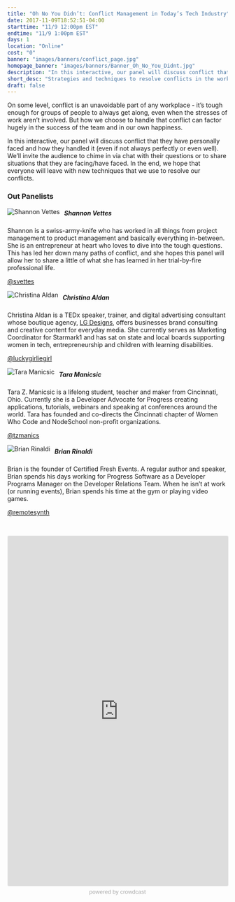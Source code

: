 ```yaml
---
title: "Oh No You Didn’t: Conflict Management in Today’s Tech Industry"
date: 2017-11-09T18:52:51-04:00
starttime: "11/9 12:00pm EST"
endtime: "11/9 1:00pm EST"
days: 1
location: "Online"
cost: "0"
banner: "images/banners/conflict_page.jpg"
homepage_banner: "images/banners/Banner_Oh_No_You_Didnt.jpg"
description: "In this interactive, our panel will discuss conflict that they have personally faced and techniques that we use to resolve our conflicts"
short_desc: "Strategies and techniques to resolve conflicts in the workplace."
draft: false
---
```


On some level, conflict is an unavoidable part of any workplace - it’s tough enough for groups of people to always get along, even when the stresses of work aren’t involved.  But how we choose to handle that conflict can factor hugely in the success of the team and in our own happiness.

In this interactive, our panel will discuss conflict that they have personally faced and how they handled it (even if not always perfectly or even well). We’ll invite the audience to chime in via chat with their questions or to share situations that they are facing/have faced. In the end, we hope that everyone will leave with new techniques that we use to resolve our conflicts.

### Out Panelists

<img src="/images/speakers/shannonvettes.jpg" style="float:left;margin-right: 10px;" alt="Shannon Vettes">

##### Shannon Vettes

Shannon is a swiss-army-knife who has worked in all things from project management to product management and basically everything in-between. She is an entrepreneur at heart who loves to dive into the tough questions. This has led her down many paths of conflict, and she hopes this panel will allow her to share a little of what she has learned in her trial-by-fire professional life.

<i class="fa fa-twitter" aria-hidden="true"></i> [@svettes](https://twitter.com/svettes)

<img src="/images/speakers/christinaaldan.jpg" style="float:left;margin-right: 10px;" alt="Christina Aldan">

##### Christina Aldan

Christina Aldan is a TEDx speaker, trainer, and digital advertising consultant whose boutique agency, [LG Designs](http://lgdesigns.co/), offers businesses brand consulting and creative content for everyday media. She currently serves as Marketing Coordinator for Starmark1 and has sat on state and local boards supporting women in tech, entrepreneurship and children with learning disabilities.

<i class="fa fa-twitter" aria-hidden="true"></i> [@luckygirliegirl](https://twitter.com/luckygirliegirl)

<img src="/images/speakers/taramanicsic.jpg" style="float:left;margin-right: 10px;" alt="Tara Manicsic">

##### Tara Manicsic

Tara Z. Manicsic is a lifelong student, teacher and maker from Cincinnati, Ohio. Currently she is a Developer Advocate for Progress creating applications, tutorials, webinars and speaking at conferences around the world. Tara has founded and co-directs the Cincinnati chapter of Women Who Code and NodeSchool non-profit organizations.

<i class="fa fa-twitter" aria-hidden="true"></i> [@tzmanics](https://twitter.com/tzmanics)

<img src="/images/speakers/brianrinaldi.jpg" style="float:left;margin-right: 10px;" alt="Brian Rinaldi">

##### Brian Rinaldi

Brian is the founder of Certified Fresh Events. A regular author and speaker, Brian spends his days working for Progress Software as a Developer Programs Manager on the Developer Relations Team. When he isn’t at work (or running events), Brian spends his time at the gym or playing video games.

<i class="fa fa-twitter" aria-hidden="true"></i> [@remotesynth](https://twitter.com/remotesynth)

<br style="clear:both;">

<a name="register"></a>

<iframe width="100%" height="800" frameborder="0" marginheight="0" marginwidth="0" allowtransparency="true" src="https://www.crowdcast.io/e/oh-no-you-didnt-conflict?navlinks=false&embed=true" style="border: 1px solid #EEE;border-radius:3px;"></iframe><a href="https://www.crowdcast.io/?utm_source=embed&utm_medium=website&utm_campaign=embed" style="color: #aaa; font-family: 'Helvetica', 'Arial', sans-serif;text-decoration: none;display: block;text-align: center;font-size: 13px;padding: 5px 0;">powered by crowdcast</a>

